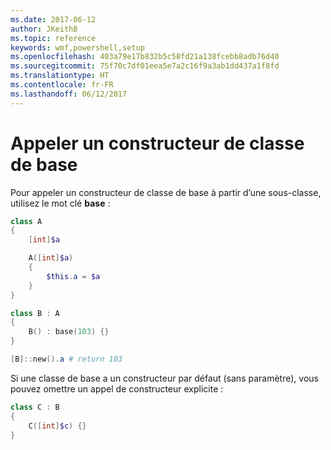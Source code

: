 ```yaml
---
ms.date: 2017-06-12
author: JKeithB
ms.topic: reference
keywords: wmf,powershell,setup
ms.openlocfilehash: 403a79e17b832b5c58fd21a138fcebb8adb76d40
ms.sourcegitcommit: 75f70c7df01eea5e7a2c16f9a3ab1dd437a1f8fd
ms.translationtype: HT
ms.contentlocale: fr-FR
ms.lasthandoff: 06/12/2017
---
```

<a id="call-base-class-constructor" class="xliff"></a>
# Appeler un constructeur de classe de base

Pour appeler un constructeur de classe de base à partir d’une sous-classe, utilisez le mot clé **base** :

```PowerShell
class A 
{
    [int]$a

    A([int]$a)
    {
        $this.a = $a
    }
}

class B : A
{
    B() : base(103) {}
}

[B]::new().a # return 103
```

Si une classe de base a un constructeur par défaut (sans paramètre), vous pouvez omettre un appel de constructeur explicite :

```PowerShell
class C : B
{
    C([int]$c) {}
}
```

